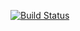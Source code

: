 [![Build Status](https://travis-ci.org/jamesturk/go-jellyfish.svg)](https://travis-ci.org/jamesturk/go-jellyfish)
